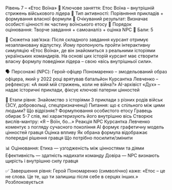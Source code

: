 Рівень 7 – «Етос Воїна»
🔸 Ключове заняття: Етос Воїна – внутрішній стрижень військового лідера
🔸 Тип активності: Порівняння прикладів + формування власної формули
🔸 Очікуваний результат: Визначає особисті цінності як частину воїнського етосу
🔸 Порядок оцінювання: Творче завдання + самоаналіз + оцінка NPC
🔸 Бали: 5

🧩 Сюжетна зав’язка:
Після складного завдання курсант отримує незаплановану відпустку. Йому пропонують пройти інтерактивну симуляцію «Етос Воїна», де він знайомиться з реальними історіями українських командирів. На основі цих історій курсант має створити власну формулу поведінки лідера – свою «вісь внутрішньої сили».

🗣️ Персонажі (NPC):
Герой-офіцер Пономаренко – змодельований образ офіцера, який у 2022 році врятував батальйон
Курсантка Левченко – рефлексує: «А який мій стрижень, коли не війна?»
AI-архівіст «Дух» – надає історичні приклади, фіксує ключові патерни цінностей

🎯 Етапи рівня:
Знайомство з історіями
3 приклади з різних родів військ (ЗСУ, добровольці, спецпризначенці)
Питання: що є спільного між цими людьми? Що відрізняє?
Формулювання особистого етосу
Гравець обирає 5-7 слів, які характеризують його внутрішню вісь
Створює вислів-мантру: «Я – Воїн, бо…»
Реакція NPC
Курсантка Левченко коментує з погляду сучасного покоління
AI формує графетичну модель цінностей гравця
Оцінка впливу
Як обрана формула відображає попередні рішення гравця
Що потрібно посилити/змінити

📊 Оцінювання:
Етика — узгодженість між цінностями та діями
Ефективність — здатність надихати команду
Довіра — NPC визнають щирість і внутрішню силу гравця

✅ Завершення рівня:
Герой Пономаренко (символічно) каже:
«Етос – це не слова. Це те, що ти залишиш після себе в серцях інших.»
Розблоковується